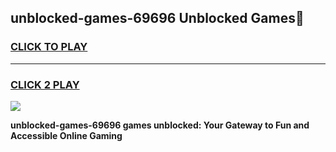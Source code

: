 
## unblocked-games-69696 Unblocked Games👋
<h3>
<a href="https://news.freeplayer.one?title=unblocked-games-69696&ref=16F">CLICK TO PLAY</a></h3>
<hr>

<h3>
<a href="https://news.freeplayer.one?title=unblocked-games-69696&ref=16F">CLICK 2 PLAY</a>
  
</h3>

<a href="https://news.freeplayer.one?title=unblocked-games-69696&ref=16F/"><img src="https://clearcache.store/games.png"></a>


**unblocked-games-69696 games unblocked: Your Gateway to Fun and Accessible Online Gaming**
